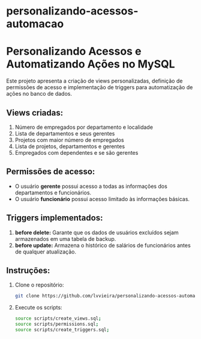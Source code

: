 # personalizando-acessos-automacao

# Personalizando Acessos e Automatizando Ações no MySQL

Este projeto apresenta a criação de views personalizadas, definição de permissões de acesso e implementação de triggers para automatização de ações no banco de dados.

## Views criadas:
1. Número de empregados por departamento e localidade
2. Lista de departamentos e seus gerentes
3. Projetos com maior número de empregados
4. Lista de projetos, departamentos e gerentes
5. Empregados com dependentes e se são gerentes

## Permissões de acesso:
- O usuário **gerente** possui acesso a todas as informações dos departamentos e funcionários.
- O usuário **funcionário** possui acesso limitado às informações básicas.

## Triggers implementados:
1. **before delete:** Garante que os dados de usuários excluídos sejam armazenados em uma tabela de backup.
2. **before update:** Armazena o histórico de salários de funcionários antes de qualquer atualização.

## Instruções:
1. Clone o repositório:
    ```bash
    git clone https://github.com/lvvieira/personalizando-acessos-automacao.git
    ```

2. Execute os scripts:
    ```bash
    source scripts/create_views.sql;
    source scripts/permissions.sql;
    source scripts/create_triggers.sql;
    ```
